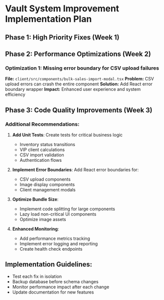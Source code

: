 
# Vault System Improvement Implementation Plan

## Phase 1: High Priority Fixes (Week 1)

## Phase 2: Performance Optimizations (Week 2)

### Optimization 1: Missing error boundary for CSV upload failures
**File:** `client/src/components/bulk-sales-import-modal.tsx`
**Problem:** CSV upload errors can crash the entire component
**Solution:** Add React error boundary wrapper
**Impact:** Enhanced user experience and system efficiency

## Phase 3: Code Quality Improvements (Week 3)

### Additional Recommendations:
1. **Add Unit Tests**: Create tests for critical business logic
   - Inventory status transitions
   - VIP client calculations
   - CSV import validation
   - Authentication flows

2. **Implement Error Boundaries**: Add React error boundaries for:
   - CSV upload components
   - Image display components
   - Client management modals

3. **Optimize Bundle Size**: 
   - Implement code splitting for large components
   - Lazy load non-critical UI components
   - Optimize image assets

4. **Enhanced Monitoring**:
   - Add performance metrics tracking
   - Implement error logging and reporting
   - Create health check endpoints

## Implementation Guidelines:
- Test each fix in isolation
- Backup database before schema changes
- Monitor performance impact after each change
- Update documentation for new features
